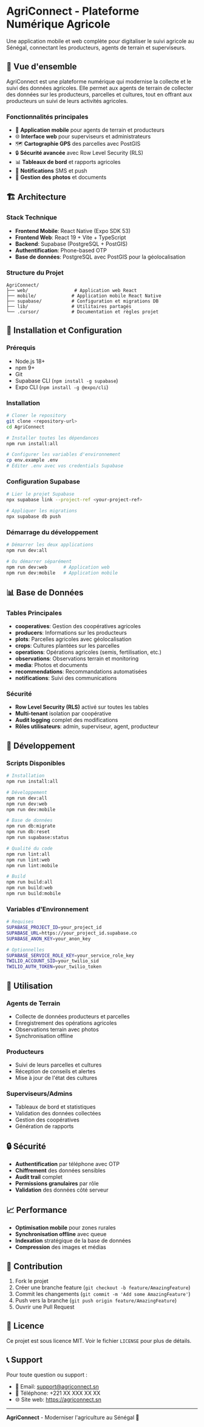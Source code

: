 # AgriConnect - Plateforme Numérique Agricole

Une application mobile et web complète pour digitaliser le suivi agricole au Sénégal, connectant les producteurs, agents de terrain et superviseurs.

## 🎯 **Vue d'ensemble**

AgriConnect est une plateforme numérique qui modernise la collecte et le suivi des données agricoles. Elle permet aux agents de terrain de collecter des données sur les producteurs, parcelles et cultures, tout en offrant aux producteurs un suivi de leurs activités agricoles.

### **Fonctionnalités principales**
- 📱 **Application mobile** pour agents de terrain et producteurs
- 🌐 **Interface web** pour superviseurs et administrateurs
- 🗺️ **Cartographie GPS** des parcelles avec PostGIS
- 🔒 **Sécurité avancée** avec Row Level Security (RLS)
- 📊 **Tableaux de bord** et rapports agricoles
- 🔔 **Notifications** SMS et push
- 📸 **Gestion des photos** et documents

## 🏗️ **Architecture**

### **Stack Technique**
- **Frontend Mobile**: React Native (Expo SDK 53)
- **Frontend Web**: React 19 + Vite + TypeScript
- **Backend**: Supabase (PostgreSQL + PostGIS)
- **Authentification**: Phone-based OTP
- **Base de données**: PostgreSQL avec PostGIS pour la géolocalisation

### **Structure du Projet**
```
AgriConnect/
├── web/                 # Application web React
├── mobile/             # Application mobile React Native
├── supabase/           # Configuration et migrations DB
├── lib/                # Utilitaires partagés
└── .cursor/            # Documentation et règles projet
```

## 🚀 **Installation et Configuration**

### **Prérequis**
- Node.js 18+
- npm 9+
- Git
- Supabase CLI (`npm install -g supabase`)
- Expo CLI (`npm install -g @expo/cli`)

### **Installation**
```bash
# Cloner le repository
git clone <repository-url>
cd AgriConnect

# Installer toutes les dépendances
npm run install:all

# Configurer les variables d'environnement
cp env.example .env
# Éditer .env avec vos credentials Supabase
```

### **Configuration Supabase**
```bash
# Lier le projet Supabase
npx supabase link --project-ref <your-project-ref>

# Appliquer les migrations
npx supabase db push
```

### **Démarrage du développement**
```bash
# Démarrer les deux applications
npm run dev:all

# Ou démarrer séparément
npm run dev:web      # Application web
npm run dev:mobile   # Application mobile
```

## 📊 **Base de Données**

### **Tables Principales**
- **cooperatives**: Gestion des coopératives agricoles
- **producers**: Informations sur les producteurs
- **plots**: Parcelles agricoles avec géolocalisation
- **crops**: Cultures plantées sur les parcelles
- **operations**: Opérations agricoles (semis, fertilisation, etc.)
- **observations**: Observations terrain et monitoring
- **media**: Photos et documents
- **recommendations**: Recommandations automatisées
- **notifications**: Suivi des communications

### **Sécurité**
- **Row Level Security (RLS)** activé sur toutes les tables
- **Multi-tenant** isolation par coopérative
- **Audit logging** complet des modifications
- **Rôles utilisateurs**: admin, superviseur, agent, producteur

## 🔧 **Développement**

### **Scripts Disponibles**
```bash
# Installation
npm run install:all

# Développement
npm run dev:all
npm run dev:web
npm run dev:mobile

# Base de données
npm run db:migrate
npm run db:reset
npm run supabase:status

# Qualité du code
npm run lint:all
npm run lint:web
npm run lint:mobile

# Build
npm run build:all
npm run build:web
npm run build:mobile
```

### **Variables d'Environnement**
```bash
# Requises
SUPABASE_PROJECT_ID=your_project_id
SUPABASE_URL=https://your_project_id.supabase.co
SUPABASE_ANON_KEY=your_anon_key

# Optionnelles
SUPABASE_SERVICE_ROLE_KEY=your_service_role_key
TWILIO_ACCOUNT_SID=your_twilio_sid
TWILIO_AUTH_TOKEN=your_twilio_token
```

## 📱 **Utilisation**

### **Agents de Terrain**
- Collecte de données producteurs et parcelles
- Enregistrement des opérations agricoles
- Observations terrain avec photos
- Synchronisation offline

### **Producteurs**
- Suivi de leurs parcelles et cultures
- Réception de conseils et alertes
- Mise à jour de l'état des cultures

### **Superviseurs/Admins**
- Tableaux de bord et statistiques
- Validation des données collectées
- Gestion des coopératives
- Génération de rapports

## 🔒 **Sécurité**

- **Authentification** par téléphone avec OTP
- **Chiffrement** des données sensibles
- **Audit trail** complet
- **Permissions granulaires** par rôle
- **Validation** des données côté serveur

## 📈 **Performance**

- **Optimisation mobile** pour zones rurales
- **Synchronisation offline** avec queue
- **Indexation** stratégique de la base de données
- **Compression** des images et médias

## 🤝 **Contribution**

1. Fork le projet
2. Créer une branche feature (`git checkout -b feature/AmazingFeature`)
3. Commit les changements (`git commit -m 'Add some AmazingFeature'`)
4. Push vers la branche (`git push origin feature/AmazingFeature`)
5. Ouvrir une Pull Request

## 📄 **Licence**

Ce projet est sous licence MIT. Voir le fichier `LICENSE` pour plus de détails.

## 📞 **Support**

Pour toute question ou support :
- 📧 Email: support@agriconnect.sn
- 📱 Téléphone: +221 XX XXX XX XX
- 🌐 Site web: https://agriconnect.sn

---

**AgriConnect** - Moderniser l'agriculture au Sénégal 🌾
